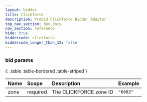 ```yaml
---
layout: bidder
title: Clickforce
description: Prebid Clickforce Bidder Adaptor
top_nav_section: dev_docs
nav_section: reference
hide: true
biddercode: clickforce
biddercode_longer_than_12: false
---
```


### bid params

{: .table .table-bordered .table-striped } 

| Name        | Scope    | Description                                | Example                              |
| :---------- | :------- | :----------------------------------------- | :----------------------------------- |
| zone        | required | The CLICKFORCE zone ID                     | `"6682"`                            |